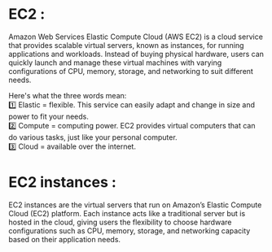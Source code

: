 # EC2 : 

Amazon Web Services Elastic Compute Cloud (AWS EC2) is a cloud service that provides scalable virtual servers, known as instances, for running applications and workloads. Instead of buying physical hardware, users can quickly launch and manage these virtual machines with varying configurations of CPU, memory, storage, and networking to suit different needs.

Here's what the three words mean: <br>
1️⃣ Elastic = flexible. This service can easily adapt and change in size and power to fit your needs.<br>
2️⃣ Compute = computing power. EC2 provides virtual computers that can do various tasks, just like your personal computer.<br>
3️⃣ Cloud = available over the internet.<br>

#  EC2 instances : 

EC2 instances are the virtual servers that run on Amazon’s Elastic Compute Cloud (EC2) platform. Each instance acts like a traditional server but is hosted in the cloud, giving users the flexibility to choose hardware configurations such as CPU, memory, storage, and networking capacity based on their application needs.